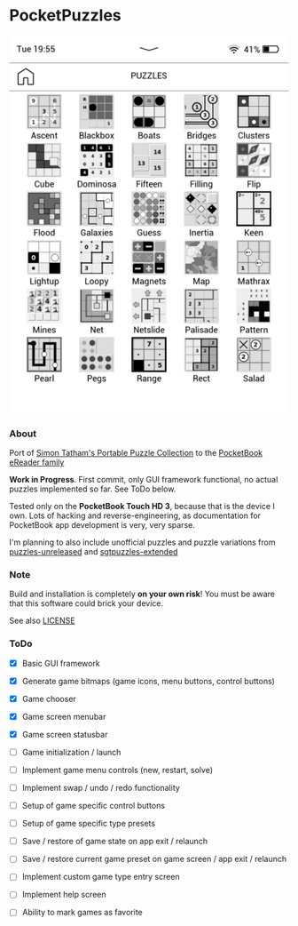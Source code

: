 # PocketPuzzles

![PocketPuzzles Chooser](https://raw.githubusercontent.com/SteffenBauer/PocketPuzzles/master/screenshots/puzzles_chooser.png)

### About

Port of [Simon Tatham's Portable Puzzle Collection](http://www.chiark.greenend.org.uk/~sgtatham/puzzles/) to the [PocketBook eReader family](https://de.wikipedia.org/wiki/PocketBook)

**Work in Progress**. First commit, only GUI framework functional, no actual puzzles implemented so far. See ToDo below.

Tested only on the **PocketBook Touch HD 3**, because that is the device I own. Lots of hacking and reverse-engineering, as documentation for PocketBook app development is very, very sparse.

I'm planning to also include unofficial puzzles and puzzle variations from [puzzles-unreleased](https://github.com/x-sheep/puzzles-unreleased) and [sgtpuzzles-extended](https://github.com/SteffenBauer/sgtpuzzles-extended)

### Note

Build and installation is completely **on your own risk**! You must be aware that this software could brick your device.

See also [LICENSE](https://raw.githubusercontent.com/SteffenBauer/PocketPuzzles/master/LICENSE)

### ToDo

- [X] Basic GUI framework
- [X] Generate game bitmaps (game icons, menu buttons, control buttons)
- [X] Game chooser
- [X] Game screen menubar
- [X] Game screen statusbar
- [ ] Game initialization / launch
- [ ] Implement game menu controls (new, restart, solve)
- [ ] Implement swap / undo / redo functionality
- [ ] Setup of game specific control buttons
- [ ] Setup of game specific type presets
- [ ] Save / restore of game state on app exit / relaunch
- [ ] Save / restore current game preset on game screen / app exit / relaunch
- [ ] Implement custom game type entry screen
- [ ] Implement help screen
- [ ] Ability to mark games as favorite


